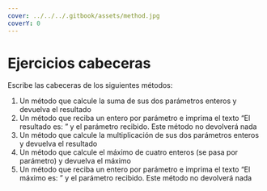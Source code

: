 ```yaml
---
cover: ../../../.gitbook/assets/method.jpg
coverY: 0
---
```


# Ejercicios cabeceras

Escribe las cabeceras de los siguientes métodos:

1. Un método que calcule la suma de sus dos parámetros enteros y devuelva el resultado
2. Un método que reciba un entero por parámetro e imprima el texto “El resultado es: ” y el parámetro recibido. Este método no devolverá nada
3. Un método que calcule la multiplicación de sus dos parámetros enteros y devuelva el resultado
4. Un método que calcule el máximo de cuatro enteros (se pasa por parámetro) y devuelva el máximo
5. Un método que reciba un entero por parámetro e imprima el texto “El máximo es: ” y el parámetro recibido. Este método no devolverá nada
